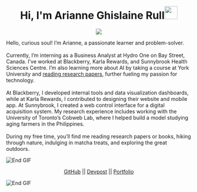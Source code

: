 <h1 align="center"><b>Hi, I'm Arianne Ghislaine Rull</b><img src="https://media.giphy.com/media/hvRJCLFzcasrR4ia7z/giphy.gif" width="35"></h1>

<!-- Typing effect -->
<p align="center">
  <a href="https://github.com/DenverCoder1/readme-typing-svg">
    <img src="https://readme-typing-svg.herokuapp.com?font=Time+New+Roman&color=cyan&size=25&center=true&vCenter=true&width=600&height=100&lines=Hello+World!&hearts;++;I+am+a+Computer+Science+Student;Aspiring+Developer;Designer+at+Heart;Bookworm;Hackathon+Enthusiast;Matcha+Enjoyer;Loves+to+Build+Cool+Stuff+<3;Currently+Exploring+AI+at+York+University">
  </a>
</p>

<p align="left">
Hello, curious soul! I’m Arianne, a passionate learner and problem-solver. 
<br><br>  
Currently, I’m interning as a Business Analyst at Hydro One on Bay Street, Canada. I've worked at Blackberry, Karla Rewards, and Sunnybrook Health Sciences Centre. I’m also learning more about AI by taking a course at York University and <a href=https://curius.app/arianne-ghislaine-rull/computer-science">reading research papers</a>, further fueling my passion for technology.
<br><br>
At Blackberry, I developed internal tools and data visualization dashboards, while at Karla Rewards, I contributed to designing their website and mobile app. At Sunnybrook, I created a web control interface for a digital acquisition system. My research experience includes working with the University of Toronto’s Cobweb Lab, where I helped build a model studying aging farmers in the Philippines.
<br><br>
During my free time, you’ll find me reading research papers or books, hiking through nature, indulging in matcha treats, and exploring the great outdoors. 
</p>

<img src="https://user-images.githubusercontent.com/73097560/115834477-dbab4500-a447-11eb-908a-139a6edaec5c.gif" alt="End GIF">

<p align="center">
  <a href="https://github.com/arianneghislainerull">GitHub</a> ||
  <a href="https://devpost.com/arianneghislaine">Devpost</a> ||
  <a href="https://ariannerullcodes.netlify.app/">Portfolio</a>
</p>

<img src="https://user-images.githubusercontent.com/73097560/115834477-dbab4500-a447-11eb-908a-139a6edaec5c.gif" alt="End GIF">
